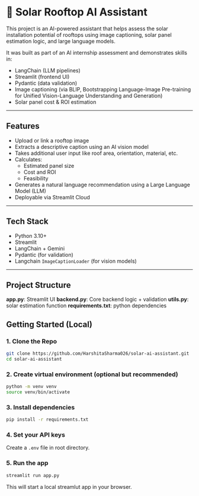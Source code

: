 # 🔆 Solar Rooftop AI Assistant

This project is an AI-powered assistant that helps assess the solar installation potential of rooftops using image captioning, solar panel estimation logic, and large language models.

It was built as part of an AI internship assessment and demonstrates skills in:

- LangChain (LLM pipelines)
- Streamlit (frontend UI)
- Pydantic (data validation)
- Image captioning (via BLIP, Bootstrapping Language-Image Pre-training for Unified Vision-Language Understanding and Generation)
- Solar panel cost & ROI estimation

---

## Features

- Upload or link a rooftop image
- Extracts a descriptive caption using an AI vision model
- Takes additional user input like roof area, orientation, material, etc.
- Calculates:
  - Estimated panel size
  - Cost and ROI
  - Feasibility
- Generates a natural language recommendation using a Large Language Model (LLM)
- Deployable via Streamlit Cloud

---

## Tech Stack

- Python 3.10+
- Streamlit
- LangChain + Gemini
- Pydantic (for validation)
- Langchain ```ImageCaptionLoader``` (for vision models)

---

## Project Structure

**app.py**: Streamlit UI
**backend.py**: Core backend logic + validation
**utils.py**: solar estimation function
**requirements.txt**: python dependencies


## Getting Started (Local)

### 1. Clone the Repo

```bash
git clone https://github.com/HarshitaSharma026/solar-ai-assistant.git
cd solar-ai-assistant
```

### 2. Create virtual environment (optional but recommended)
```bash
python -m venv venv
source venv/bin/activate
```

### 3. Install dependencies
```bash
pip install -r requirements.txt
```

### 4. Set your API keys
Create a ```.env``` file in root directory.

### 5. Run the app
```bash
streamlit run app.py
```
This will start a local streamlut app in your browser.